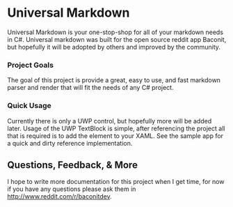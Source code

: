 # Universal Markdown
Universal Markdown is your one-stop-shop for all of your markdown needs in C#. Universal markdown was built for the open source reddit app Baconit, but hopefully it will be adopted by others and improved by the community. 

### Project Goals

The goal of this project is provide a great, easy to use, and fast markdown parser and render that will fit the needs of any C# project.

### Quick Usage
Currently there is only a UWP control, but hopefully more will be added later. Usage of the UWP TextBlock is simple, after referencing the project all that is required is to add the element to your XAML. See the sample app for a quick and dirty reference implementation.

## Questions, Feedback, & More
I hope to write more documentation for this project when I get time, for now if you have any questions please ask them in http://www.reddit.com/r/baconitdev.
